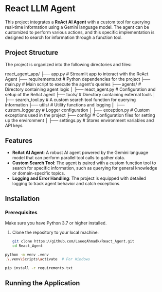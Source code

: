 # React LLM Agent

This project integrates a **ReAct AI Agent** with a custom tool for querying real-time information using a Gemini language model. The agent can be customized to perform various actions, and this specific implementation is designed to search for information through a function tool.

## Project Structure

The project is organized into the following directories and files:

react_agent_app/ ├── app.py # Streamlit app to interact with the ReAct Agent ├── requirements.txt # Python dependencies for the project ├── main.py # Main script to execute the agent's queries ├── agents/ # Directory containing agent logic │ ├── react_agent.py # Configuration and setup of the ReAct agent ├── tools/ # Directory containing external tools │ ├── search_tool.py # A custom search tool function for querying information ├── utils/ # Utility functions and logging │ ├── custom_logger.py # Logger configuration │ ├── exception.py # Custom exceptions used in the project ├── config/ # Configuration files for setting up the environment │ ├── settings.py # Stores environment variables and API keys



## Features

- **ReAct AI Agent**: A robust AI agent powered by the Gemini language model that can perform parallel tool calls to gather data.
- **Custom Search Tool**: The agent is paired with a custom function tool to search for specific information, such as querying for general knowledge or domain-specific topics.
- **Logging and Error Handling**: The project is equipped with detailed logging to track agent behavior and catch exceptions.

## Installation

### Prerequisites

Make sure you have Python 3.7 or higher installed.

1. Clone the repository to your local machine:

   ```bash
   git clone https://github.com/LaeeqAhmadk/React_Agent.git
   cd React_Agent
  ```bash
python -m venv .venv
.\.venv\Scripts\activate  # For Windows
```
  ```bash
pip install -r requirements.txt
```
## Running the Application

